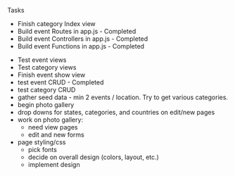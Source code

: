 Tasks
  - Finish category Index view
  - Build event Routes in app.js - Completed
  - Build event Controllers in app.js - Completed
  - Build event Functions in app.js - Completed

  <!-- We shouldn't need a category model. It can just be an attribute for an event. -->
  <!-- - Build category States in app.js
  - Build category Controllers in app.js
  - Build category Functions in app.js -->
  - Test event views
  - Test category views
  - Finish event show view
  - test event CRUD - Completed
  - test category CRUD
  - gather seed data - min 2 events / location. Try to get various categories.
  - begin photo gallery
  - drop downs for states, categories, and countries on edit/new pages
  - work on photo gallery:
    - need view pages
    - edit and new forms
  - page styling/css
    - pick fonts
    - decide on overall design (colors, layout, etc.)
    - implement design
